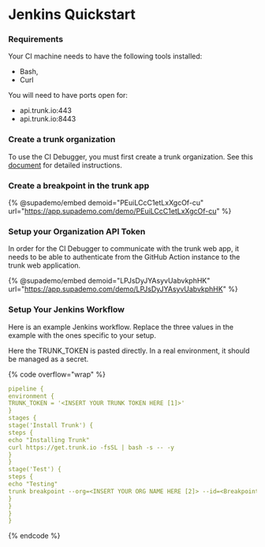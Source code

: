 # Jenkins Quickstart

### Requirements

Your CI machine needs to have the following tools installed:

- Bash,
- Curl

You will need to have ports open for:

- api.trunk.io:443
- api.trunk.io:8443

### Create a trunk organization

To use the CI Debugger, you must first create a trunk organization. See this [document](broken-reference) for detailed instructions.

### Create a breakpoint in the trunk app

{% @supademo/embed demoid="PEuiLCcC1etLxXgcOf-cu" url="https://app.supademo.com/demo/PEuiLCcC1etLxXgcOf-cu" %}

### Setup your Organization API Token

In order for the CI Debugger to communicate with the trunk web app, it needs to be able to authenticate from the GitHub Action instance to the trunk web application.

{% @supademo/embed demoid="LPJsDyJYAsyvUabvkphHK" url="https://app.supademo.com/demo/LPJsDyJYAsyvUabvkphHK" %}

### Setup Your Jenkins Workflow

Here is an example Jenkins workflow. Replace the three values in the example with the ones specific to your setup.

Here the TRUNK_TOKEN is pasted directly. In a real environment, it should be managed as a secret.

{% code overflow="wrap" %}

```yaml
pipeline {
environment {
TRUNK_TOKEN = '<INSERT YOUR TRUNK TOKEN HERE [1]>'
}
stages {
stage('Install Trunk') {
steps {
echo "Installing Trunk"
curl https://get.trunk.io -fsSL | bash -s -- -y
}
}
stage('Test') {
steps {
echo "Testing"
trunk breakpoint --org=<INSERT YOUR ORG NAME HERE [2]> --id=<Breakpoint Name [3]> -- /bin/false
}
}
}
}
```

{% endcode %}

